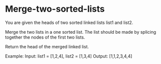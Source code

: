 # Merge-two-sorted-lists

You are given the heads of two sorted linked lists list1 and list2.

Merge the two lists in a one sorted list. The list should be made by splicing together the nodes of the first two lists.

Return the head of the merged linked list.

Example:
        Input: list1 = [1,2,4], list2 = [1,3,4]
        Output: [1,1,2,3,4,4]

